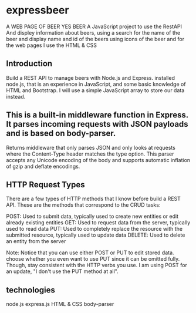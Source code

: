 # expressbeer
A WEB PAGE OF BEER YES BEER 
A JavaScript project to use the RestAPI And displey information about beers, using a search for the name of the beer and display name and id of the beers
using icons of the beer and for the web pages I use the HTML & CSS

## Introduction
 Build a REST API to manage beers with Node.js and Express. installed node.js, that is an experience in JavaScript, and some basic knowledge of HTML and Bootstrap.
 I will use a simple JavaScript array to store our data instead.
 
 ## This is a built-in middleware function in Express. It parses incoming requests with JSON payloads and is based on body-parser.

Returns middleware that only parses JSON and only looks at requests where the Content-Type header matches the type option. This parser accepts any Unicode encoding of the body and supports automatic inflation of gzip and deflate encodings.


## HTTP Request Types
There are a few types of HTTP methods that I know before build a REST API. These are the methods that correspond to the CRUD tasks:

POST: Used to submit data, typically used to create new entities or edit already existing entities
GET: Used to request data from the server, typically used to read data
PUT: Used to completely replace the resource with the submitted resource, typically used to update data
DELETE: Used to delete an entity from the server

Note: Notice that you can use either POST or PUT to edit stored data. choose whether you even want to use PUT since it can be omitted fully. Though, stay consistent with the HTTP verbs you use. I am  using POST for an update, "I don't use the PUT method at all".

## technologies 
node.js 
express.js
HTML & CSS
body-parser



